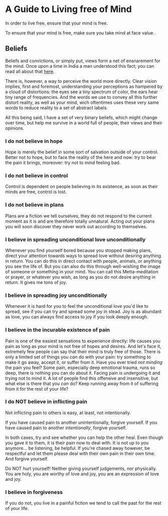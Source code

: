 # A Guide to Living free of Mind

In order to live free, ensure that your mind is free.

To ensure that your mind is free, make sure you take mind at face value.

## Beliefs

Beliefs and convictions, or simply put, views form a net of ensnarement for the mind. Once upon a time in India a man understood this fact; you can read all about that [here](https://accesstoinsight.org/tipitaka/dn/dn.01.0.bodh.html).

There is, however, a way to perceive the world more directly. Clear vision implies, first and foremost, understanding your perceptions as hampered by a cloud of distortions: the eyes see a tiny spectrum of color, the ears hear tiny range of frequencies. And the words we use to convey all this further distort reality, as well as your mind, wich oftentimes uses these very same words to reduce reality to a set of abstract labels.

All this being said, I have a set of very binary beliefs, which might change over time, but help me survive in a world full of people, their views and their opinions.

### I do not believe in hope

Hope is merely the belief in some sort of salvation outside of your control. Better not to hope, but to face the reality of the here and now: try to bear the pain it brings, moreover: try not to mind feeling bad.

### I do not believe in control

Control is dependent on people believing in its existence, as soon as their minds are free, control is lost.

### I do not believe in plans

Plans are a fiction we tell ourselves, they do not respond to the current moment as it is and are therefore totally unnatural. Acting out your plans you will soon discover they never work out according to themselves.

### I believe in spreading unconditional love unconditionally

Whenever you find yourself bored because you stopped making plans, direct your attention towards ways to spread love without desiring anything in return. You can do this in direct contact with people, animals, or anything you see the life of. But you can also do this through well-wishing the image of someone or something in your mind. You can call this Metta-meditation or prayer, or whatever you wish, as long as you do not desire anything in return. It gives me tons of joy.

### I believe in spreading joy unconditionally

Whenever it is hard for you to feel the unconditional love you'd like to spread, see if you can try and spread some joy in stead. Joy is as abundant as love, you can always find access to joy if you look deeply enough.

### I believe in the incurable existence of pain

Pain is one of the easiest sensations to experience directly: life causes you pain as long as your mind is not free of hopes and desires. And let's face it, extremely few people can say that their mind is truly free of those. There is only a limited set of things you _can_ do with your pain: try something to make it go away, accept it, or suffer from it. Have you ever tried _not minding_ the pain you feel? Some pain, especially deep emotional trauma, runs so deep, there is nothing you can do about it. Facing pain is undergoing it and trying not to mind it. A lot of people find this offensive and insensitive, but what else is there that you _can_ do? Keep running away from it of suffering from it for the rest of your life?

### I do NOT believe in inflicting pain

Not inflicting pain to others is easy, at least, not intentionally. 

If you have caused pain to another unintentionally, forgive yourself. If you have caused pain to another _intentionally_, forgive yourself. 

In both cases, try and see whether you can help the other heal. Even though you gave it to them, it is their pain now to deal with. It is not up to you anymore... be listening, be helpful. If you're chased away however, be respectful and let them please deal with their own pain in their own time. And forgive yourself.

Do NOT hurt yourself! Neither giving yourself judgements, nor physically. You are holy, you are worthy of love and joy, you are an expression of love and joy.


### I believe in forgiveness

If you do not, you live in a painful fiction we tend to call the past for the rest of your life.
